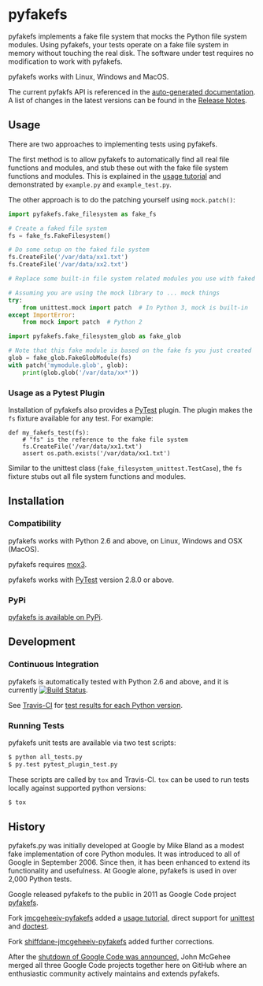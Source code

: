 # pyfakefs
pyfakefs implements a fake file system that mocks the Python file system modules.
Using pyfakefs, your tests operate on a fake file system in memory without
touching the real disk.  The software under test requires no modification to
work with pyfakefs.

pyfakefs works with Linux, Windows and MacOS.

The current pyfakfs API is referenced in the [auto-generated documentation](http://jmcgeheeiv.github.io/pyfakefs/).
A list of changes in the latest versions can be found in the [Release Notes](CHANGES.md).

## Usage
There are two approaches to implementing tests using pyfakefs.

The first method is to allow pyfakefs to automatically find all real file functions and modules, and stub these out with the fake file system functions and modules.  This is explained in the [usage tutorial](http://github.com/jmcgeheeiv/pyfakefs/wiki/Tutorial)
and demonstrated by `example.py` and `example_test.py`.

The other approach is to do the patching yourself using `mock.patch()`:

```python
import pyfakefs.fake_filesystem as fake_fs

# Create a faked file system
fs = fake_fs.FakeFilesystem()

# Do some setup on the faked file system
fs.CreateFile('/var/data/xx1.txt')
fs.CreateFile('/var/data/xx2.txt')

# Replace some built-in file system related modules you use with faked ones

# Assuming you are using the mock library to ... mock things
try:
    from unittest.mock import patch  # In Python 3, mock is built-in
except ImportError:
    from mock import patch  # Python 2

import pyfakefs.fake_filesystem_glob as fake_glob

# Note that this fake module is based on the fake fs you just created
glob = fake_glob.FakeGlobModule(fs)
with patch('mymodule.glob', glob):
    print(glob.glob('/var/data/xx*'))
```

### Usage as a Pytest Plugin

Installation of pyfakefs also provides a [PyTest](doc.pytest.org) plugin. The plugin makes the `fs`
fixture available for any test. For example:

```
def my_fakefs_test(fs):
    # "fs" is the reference to the fake file system
    fs.CreateFile('/var/data/xx1.txt')
    assert os.path.exists('/var/data/xx1.txt')
```

Similar to the unittest class (`fake_filesystem_unittest.TestCase`), the `fs` fixture stubs
out all file system functions and modules.

## Installation

### Compatibility
pyfakefs works with Python 2.6 and above, on Linux, Windows and OSX (MacOS).

pyfakefs requires [mox3](https://pypi.python.org/pypi/mox3).

pyfakefs works with [PyTest](doc.pytest.org) version 2.8.0 or above.

### PyPi
[pyfakefs is available on PyPi](https://pypi.python.org/pypi/pyfakefs/).

## Development

### Continuous Integration

pyfakefs is automatically tested with Python 2.6 and above, and it is currently
[![Build Status](https://travis-ci.org/jmcgeheeiv/pyfakefs.svg)](https://travis-ci.org/jmcgeheeiv/pyfakefs).

See [Travis-CI](http://travis-ci.org) for
[test results for each Python version](https://travis-ci.org/jmcgeheeiv/pyfakefs).

### Running Tests

pyfakefs unit tests are available via two test scripts:

```bash
$ python all_tests.py
$ py.test pytest_plugin_test.py
```

These scripts are called by `tox` and Travis-CI. `tox` can be used to run tests
locally against supported python versions:

```bash
$ tox
```

## History
pyfakefs.py was initially developed at Google by Mike Bland as a modest fake
implementation of core Python modules.  It was introduced to all of Google
in September 2006. Since then, it has been enhanced to extend its
functionality and usefulness.  At Google alone, pyfakefs is used in over 2,000
Python tests.

Google released pyfakefs to the public in 2011 as Google Code project
[pyfakefs](http://code.google.com/p/pyfakefs/).

Fork
[jmcgeheeiv-pyfakefs](http://code.google.com/p/jmcgeheeiv-pyfakefs/)
added a [usage tutorial](http://github.com/jmcgeheeiv/pyfakefs/wiki/Tutorial),
direct support for [unittest](http://docs.python.org/2/library/unittest.html)
and [doctest](http://docs.python.org/2/library/doctest.html).

Fork
[shiffdane-jmcgeheeiv-pyfakefs](http://code.google.com/p/shiffdane-jmcgeheeiv-pyfakefs/)
added further corrections.

After the [shutdown of Google Code was announced,](http://google-opensource.blogspot.com/2015/03/farewell-to-google-code.html)
John McGehee merged all three Google Code projects together here on GitHub where an
enthusiastic community actively maintains and extends pyfakefs.
